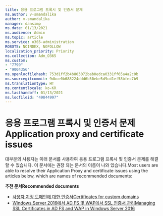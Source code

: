 ```yaml
---
title: 응용 프로그램 프록시 및 인증서 문제
ms.author: v-smandalika
author: v-smandalika
manager: dansimp
ms.date: 01/13/2021
ms.audience: Admin
ms.topic: article
ms.service: o365-administration
ROBOTS: NOINDEX, NOFOLLOW
localization_priority: Priority
ms.collection: Adm_O365
ms.custom:
- "7799"
- "9004356"
ms.openlocfilehash: 753d1ff2b4b803072bab0edca0331ff65a4a2c0b
ms.sourcegitcommit: 9dbce0b688224ddd6b50ebe5d9cd1ef58bfec7b9
ms.translationtype: HT
ms.contentlocale: ko-KR
ms.lasthandoff: 01/13/2021
ms.locfileid: "49844997"
---
```

# <a name="application-proxy-and-certificate-issues"></a><span data-ttu-id="4f572-102">응용 프로그램 프록시 및 인증서 문제</span><span class="sxs-lookup"><span data-stu-id="4f572-102">Application proxy and certificate issues</span></span>

<span data-ttu-id="4f572-103">대부분의 사용자는 아래 문서를 사용하여 응용 프로그램 프록시 및 인증서 문제를 해결할 수 있습니다. 이 문서에는 권장 되는 문서의 이름이 나와 있습니다.</span><span class="sxs-lookup"><span data-stu-id="4f572-103">Most users are able to resolve their Application Proxy and certificate issues using the articles below, which are names of recommended documents:</span></span>

<span data-ttu-id="4f572-104">**추천 문서**</span><span class="sxs-lookup"><span data-stu-id="4f572-104">**Recommended documents**</span></span>

- [<span data-ttu-id="4f572-105">사용자 지정 도메인에 대한 인증서</span><span class="sxs-lookup"><span data-stu-id="4f572-105">Certificates for custom domains</span></span>](https://docs.microsoft.com/azure/active-directory/manage-apps/application-proxy-configure-custom-domain#certificates-for-custom-domains)
- [<span data-ttu-id="4f572-106">Windows Server 2016에서 AD FS 및 WAP에서 SSL 인증서 관리</span><span class="sxs-lookup"><span data-stu-id="4f572-106">Managing SSL Certificates in AD FS and WAP in Windows Server 2016</span></span>](https://docs.microsoft.com/windows-server/identity/ad-fs/operations/manage-ssl-certificates-ad-fs-wap)


